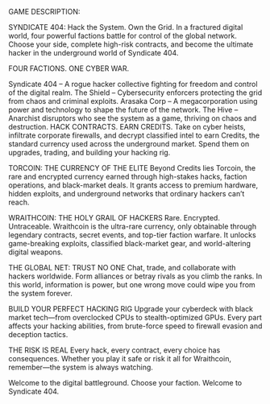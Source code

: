 GAME DESCRIPTION:

SYNDICATE 404: Hack the System. Own the Grid.
In a fractured digital world, four powerful factions battle for control of the global network. Choose your side, complete high-risk contracts, and become the ultimate hacker in the underground world of Syndicate 404.

 FOUR FACTIONS. ONE CYBER WAR.

Syndicate 404 – A rogue hacker collective fighting for freedom and control of the digital realm.
The Shield – Cybersecurity enforcers protecting the grid from chaos and criminal exploits.
Arasaka Corp – A megacorporation using power and technology to shape the future of the network.
The Hive – Anarchist disruptors who see the system as a game, thriving on chaos and destruction.
 HACK CONTRACTS. EARN CREDITS.
Take on cyber heists, infiltrate corporate firewalls, and decrypt classified intel to earn Credits, the standard currency used across the underground market. Spend them on upgrades, trading, and building your hacking rig.

 TORCOIN: THE CURRENCY OF THE ELITE
Beyond Credits lies Torcoin, the rare and encrypted currency earned through high-stakes hacks, faction operations, and black-market deals. It grants access to premium hardware, hidden exploits, and underground networks that ordinary hackers can’t reach.

 WRAITHCOIN: THE HOLY GRAIL OF HACKERS
Rare. Encrypted. Untraceable.
Wraithcoin is the ultra-rare currency, only obtainable through legendary contracts, secret events, and top-tier faction warfare. It unlocks game-breaking exploits, classified black-market gear, and world-altering digital weapons.

 THE GLOBAL NET: TRUST NO ONE
Chat, trade, and collaborate with hackers worldwide. Form alliances or betray rivals as you climb the ranks. In this world, information is power, but one wrong move could wipe you from the system forever.

 BUILD YOUR PERFECT HACKING RIG
Upgrade your cyberdeck with black market tech—from overclocked CPUs to stealth-optimized GPUs. Every part affects your hacking abilities, from brute-force speed to firewall evasion and deception tactics.

 THE RISK IS REAL
Every hack, every contract, every choice has consequences. Whether you play it safe or risk it all for Wraithcoin, remember—the system is always watching.

 Welcome to the digital battleground. Choose your faction. Welcome to Syndicate 404. 
